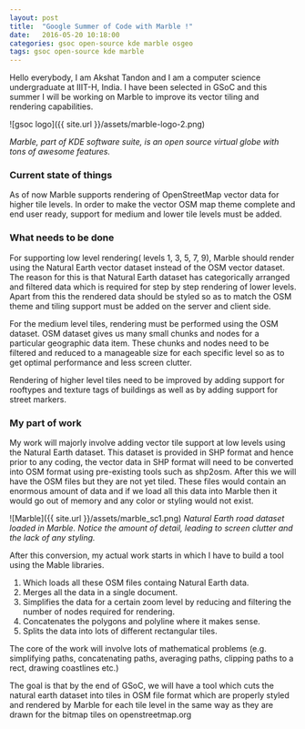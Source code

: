 ```yaml
---
layout: post
title:  "Google Summer of Code with Marble !"
date:   2016-05-20 10:18:00
categories: gsoc open-source kde marble osgeo
tags: gsoc open-source kde marble
---
```


Hello everybody,
I am Akshat Tandon and I am a computer science undergraduate at 
IIIT­-H, India.
I have been selected in GSoC and this summer I will be working on Marble to improve its vector tiling and rendering capabilities.

![gsoc logo]({{ site.url }}/assets/marble-logo-2.png)

*Marble, part of KDE software suite, is an open source virtual globe with tons of awesome features.*

### Current state of things

As of now Marble supports rendering of OpenStreetMap vector data for 
higher tile levels. In order to make the vector OSM map theme complete and 
end ­user ready, support for medium and lower tile levels must be added.

### What needs to be done

For supporting low level rendering( levels 1, 3, 5, 7, 9), Marble should 
render using the Natural Earth vector dataset instead of the OSM vector 
dataset. The reason for this is that Natural Earth dataset has categorically 
arranged and filtered data which is required for step by step rendering of 
lower levels. Apart from this the rendered data should be styled so as to 
match the OSM theme and tiling support must be added on the server and 
client side.  
 
For the medium level tiles, rendering must be performed using the OSM 
dataset. OSM dataset gives us many small chunks and nodes for a 
particular geographic data item. These chunks and nodes need to be 
filtered and reduced to a manageable size for each specific level so as to 
get optimal performance and less screen clutter. 
 
Rendering of higher level tiles need to be improved by adding support for 
roof­types and texture tags of buildings as well as by adding support for 
street markers.

### My part of work

My work will majorly involve adding vector tile support at low levels using the Natural Earth dataset.
This dataset is provided in SHP format and hence prior to any coding, the vector data in SHP format will need to be
converted into OSM format using pre-existing tools such as shp2osm. After this we will have the OSM files but they are not yet tiled. These files would contain an enormous amount of data and if we load all this data into Marble then it would go out of memory and any color or styling would not exist.

![Marble]({{ site.url }}/assets/marble_sc1.png)
*Natural Earth road dataset loaded in Marble. Notice the amount of detail, leading to screen clutter and the lack of any styling.*

After this conversion, my actual work starts in which I have to build a tool using the Mable libraries.

1. Which loads all these OSM files containg Natural Earth data.
2. Merges all the data in a single document.
3. Simplifies the data for a certain zoom level by reducing and filtering the number of nodes required for rendering.
4. Concatenates the polygons and polyline where it makes sense.
5. Splits the data into lots of different rectangular tiles.	

The core of the work will involve lots of mathematical problems (e.g. simplifying paths, concatenating paths, averaging paths, clipping paths to a rect, drawing coastlines etc.)

The goal is that by the end of GSoC, we will have a tool which cuts the natural earth dataset into tiles in 
OSM file format which are properly styled and rendered by Marble for each tile level in the same way as they are
drawn for the bitmap tiles on openstreetmap.org


